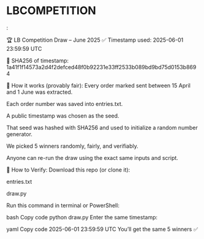 # LBCOMPETITION
:

🏆 LB Competition Draw – June 2025
✅ Timestamp used:
2025-06-01 23:59:59 UTC

🔐 SHA256 of timestamp:
1a41f1f14573a2d4f2defced48f0b92231e33ff2533b089bd9bd75d0153b8694

📄 How it works (provably fair):
Every order marked sent between 15 April and 1 June was extracted.

Each order number was saved into entries.txt.

A public timestamp was chosen as the seed.

That seed was hashed with SHA256 and used to initialize a random number generator.

We picked 5 winners randomly, fairly, and verifiably.

Anyone can re-run the draw using the exact same inputs and script.

🧪 How to Verify:
Download this repo (or clone it):

entries.txt

draw.py

Run this command in terminal or PowerShell:

bash
Copy code
python draw.py
Enter the same timestamp:

yaml
Copy code
2025-06-01 23:59:59 UTC
You’ll get the same 5 winners ✅

